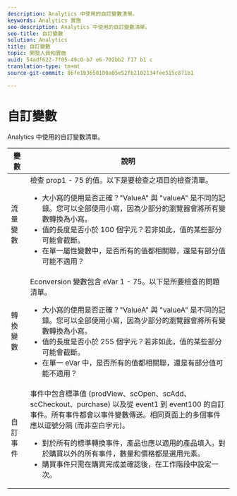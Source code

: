```yaml
---
description: Analytics 中使用的自訂變數清單。
keywords: Analytics 實施
seo-description: Analytics 中使用的自訂變數清單。
seo-title: 自訂變數
solution: Analytics
title: 自訂變數
topic: 開發人員和實施
uuid: 54adf622-7f05-49c0-b7 e6-702bb2 f17 b1 c
translation-type: tm+mt
source-git-commit: 86fe1b3650100a05e52fb2102134fee515c871b1

---
```



# 自訂變數

Analytics 中使用的自訂變數清單。

<table id="table_E8C7871F63F648A59644638FB56BD0E1"> 
 <thead> 
  <tr> 
   <th class="entry"> 變數 </th> 
   <th class="entry"> 說明 </th> 
  </tr> 
 </thead>
 <tbody> 
  <tr> 
   <td> 流量變數 </td> 
   <td> 檢查 prop1 - 75 的值。以下是要檢查之項目的檢查清單。 
    <ul id="ul_0EE2D50BA90F4F21BD63268A5082F980"> 
     <li id="li_A6E4D66E8A03400491A26A08E4945908">大小寫的使用是否正確？"ValueA" 與 "valueA" 是不同的記錄。您可以全部使用小寫，因為少部分的瀏覽器會將所有變數轉換為小寫。 </li> 
     <li id="li_65CBFB908E7B4ED5AF9518FE5B58D4E2">值的長度是否小於 100 個字元？若非如此，值的某些部分可能會截斷。 </li> 
     <li id="li_CC506D114AFE44699D89AB84BBCCEBFC"> 在單一屬性變數中，是否所有的值都相關聯，還是有部分值可能不適用？ </li> 
    </ul> </td> 
  </tr> 
  <tr> 
   <td> 轉換變數 </td> 
   <td> <span class="wintitle">Econversion</span> 變數包含 eVar 1 - 75。以下是所要檢查的問題清單。 
    <ul id="ul_CA10C5B9F24B4C49A64CA84A9DCE8E63"> 
     <li id="li_8CCD92F3AD5E49EBA91C9B008DA47016">大小寫的使用是否正確？"ValueA" 與 "valueA" 是不同的記錄。您可以全部使用小寫，因為少部分的瀏覽器會將所有變數轉換為小寫。 </li> 
     <li id="li_5B6FDEDB2C32409AA59D6BB0DF2346CB">值的長度是否小於 255 個字元？若非如此，值的某些部分可能會截斷。 </li> 
     <li id="li_C31AFBAC99D84E96A1244E795CE7765D">在單一 eVar 中，是否所有的值都相關聯，還是有部分值可能不適用？ </li> 
    </ul> </td> 
  </tr> 
  <tr> 
   <td> 自訂事件 </td> 
   <td> 事件中包含標準值 (<span class="wintitle">prodView</span>、<span class="wintitle">scOpen</span>、<span class="wintitle">scAdd</span>、<span class="wintitle">scCheckout</span>、<span class="wintitle">purchase</span>) 以及從 event1 到 event100 的自訂事件。所有事件都會以事件變數傳送。相同頁面上的多個事件應以逗號分隔 (而非空白字元)。 
    <ul id="ul_2213CC9DE892433FAF6FC1F5A2B841B4"> 
     <li id="li_15E31A9FF1654DFA93C158F422B9EAE3">對於所有的標準轉換事件，產品也應以適用的產品填入。對於購買以外的所有事件，數量和價格都是選用元素。 </li> 
     <li id="li_03ED9AAC45DA47A58AB482E2CEBF5108"><span class="wintitle">購買</span>事件只需在購買完成並確認後，在工作階段中設定一次。 </li> 
    </ul> </td> 
  </tr> 
 </tbody> 
</table>

